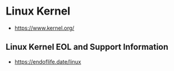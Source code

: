 # Linux Kernel

- https://www.kernel.org/

## Linux Kernel EOL and Support Information

- https://endoflife.date/linux
